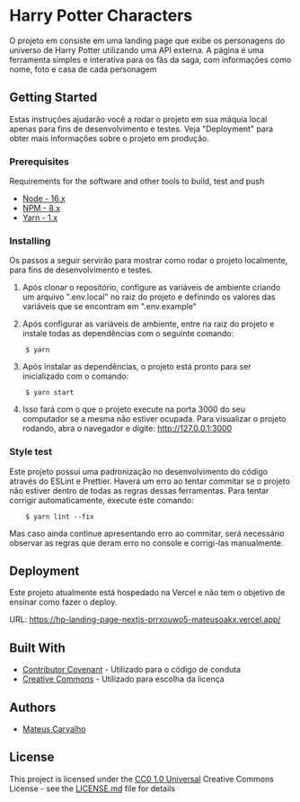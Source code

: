 # Harry Potter Characters

O projeto em consiste em uma landing page que exibe os personagens do universo de Harry Potter utilizando uma API externa. A página é uma ferramenta simples e interativa para os fãs da saga, com informações como nome, foto e casa de cada personagem

## Getting Started

Estas instruções ajudarão você a rodar o projeto em sua máquia local
apenas para fins de desenvolvimento e testes. Veja "Deployment" para
obter mais informações sobre o projeto em produção.

### Prerequisites

Requirements for the software and other tools to build, test and push

- [Node - 16.x](https://nodejs.org/en)
- [NPM - 8.x](https://www.npmjs.com/)
- [Yarn - 1.x](https://yarnpkg.com/)

### Installing

Os passos a seguir servirão para mostrar como rodar o projeto localmente, para fins de desenvolvimento e testes.

1. Após clonar o repositório, configure as variáveis de ambiente criando um arquivo ".env.local" no raiz do projeto
e definindo os valores das variáveis que se encontram em ".env.example"

2. Após configurar as variáveis de ambiente, entre na raiz do projeto e instale todas as dependências com o seguinte comando:
```
    $ yarn
```
3. Após instalar as dependências, o projeto está pronto para ser inicializado com o comando:

```
    $ yarn start
```

4. Isso fará com o que o projeto execute na porta 3000 do seu computador se a mesma não estiver ocupada.
Para visualizar o projeto rodando, abra o navegador e digite: http://127.0.0.1:3000

### Style test

Este projeto possui uma padronização no desenvolvimento do código através do ESLint e Prettier.
Haverá um erro ao tentar commitar se o projeto não estiver dentro de todas as regras dessas ferramentas. Para tentar corrigir automaticamente, execute este comando:
```
    $ yarn lint --fix
```
Mas caso ainda continue apresentando erro ao commitar, será necessário observar as regras que deram erro no console e corrigi-las manualmente.

## Deployment

Este projeto atualmente está hospedado na Vercel e não tem o objetivo de ensinar como fazer o deploy.

URL: https://hp-landing-page-nextjs-prrxouwo5-mateusoakx.vercel.app/

## Built With

- [Contributor Covenant](https://www.contributor-covenant.org/) - Utilizado para o código de conduta
- [Creative Commons](https://creativecommons.org/) - Utilizado para escolha da licença

## Authors

- [Mateus Carvalho](https://github.com/mateusoakx)

## License

This project is licensed under the [CC0 1.0 Universal](LICENSE.md)
Creative Commons License - see the [LICENSE.md](LICENSE.md) file for
details

